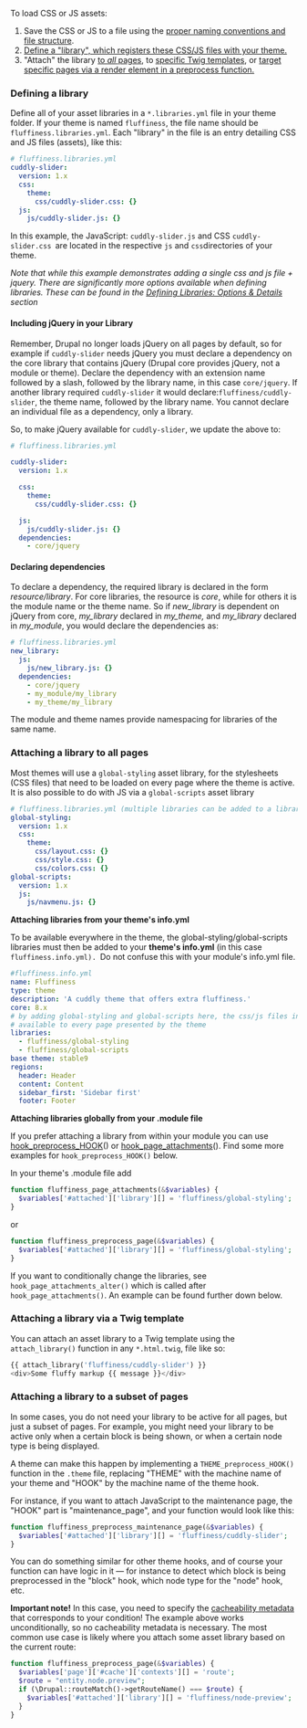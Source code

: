 To load CSS or JS assets:

1. Save the CSS or JS to a file using the [proper naming conventions and file structure](https://www.drupal.org/docs/develop/standards/css/css-file-organization-for-drupal-8).
2. [Define a "library", which registers these CSS/JS files with your theme.](#define)
3. "Attach" the library [to _all_ pages](#all-pages), to [specific Twig templates](#twig-template), or [target specific pages via a render element in a preprocess function.](#preprocess)

### Defining a library

Define all of your asset libraries in a `*.libraries.yml` file in your theme folder. If your theme is named `fluffiness`, the file name should be `fluffiness.libraries.yml`. Each "library" in the file is an entry detailing CSS and JS files (assets), like this:

```yaml
# fluffiness.libraries.yml
cuddly-slider:
  version: 1.x
  css:
    theme:
      css/cuddly-slider.css: {}
  js:
    js/cuddly-slider.js: {}

```

In this example, the JavaScript: `cuddly-slider.js` and CSS `cuddly-slider.css `are located in the respective `js` and `css`directories of your theme.

_Note that while this example demonstrates adding a single css and js file + jquery. There are significantly more options available when defining libraries. These can be found in the [Defining Libraries: Options & Details ](#libraries-options-details) section_

#### Including jQuery in your Library

Remember, Drupal no longer loads jQuery on all pages by default, so for example if `cuddly-slider` needs jQuery you must declare a dependency on the core library that contains jQuery (Drupal core provides jQuery, not a module or theme). Declare the dependency with an extension name followed by a slash, followed by the library name, in this case `core/jquery`. If another library required `cuddly-slider` it would declare:`fluffiness/cuddly-slider`, the theme name, followed by the library name. You cannot declare an individual file as a dependency, only a library.

So, to make jQuery available for `cuddly-slider`, we update the above to:

```yaml
# fluffiness.libraries.yml

cuddly-slider:
  version: 1.x

  css:
    theme:
      css/cuddly-slider.css: {}

  js:
    js/cuddly-slider.js: {}
  dependencies:
    - core/jquery

```

#### Declaring dependencies

To declare a dependency, the required library is declared in the form _resource/library_. For core libraries, the resource is _core_, while for others it is the module name or the theme name. So if _new\_library_ is dependent on jQuery from core, _my\_library_ declared in _my\_theme,_ and _my\_library_ declared in _my\_module_, you would declare the dependencies as:

```yaml
# fluffiness.libraries.yml
new_library:
  js:
    js/new_library.js: {}
  dependencies:
    - core/jquery
    - my_module/my_library
    - my_theme/my_library

```

The module and theme names provide namespacing for libraries of the same name.

### Attaching a library to all pages

Most themes will use a `global-styling` asset library, for the stylesheets (CSS files) that need to be loaded on every page where the theme is active. It is also possible to do with JS via a `global-scripts` asset library

```yaml
# fluffiness.libraries.yml (multiple libraries can be added to a libraries.yml file, these would appear below the cuddly-slider libraries added earlier)
global-styling:
  version: 1.x
  css:
    theme:
      css/layout.css: {}
      css/style.css: {}
      css/colors.css: {}
global-scripts:
  version: 1.x
  js: 
    js/navmenu.js: {}   

```

**Attaching libraries from your theme's info.yml**

To be available everywhere in the theme, the global-styling/global-scripts libraries must then be added to your **theme's info.yml** (in this case `fluffiness.info.yml). `Do not confuse this with your module's info.yml file.

```yaml
#fluffiness.info.yml
name: Fluffiness
type: theme
description: 'A cuddly theme that offers extra fluffiness.'
core: 8.x
# by adding global-styling and global-scripts here, the css/js files in the library become 
# available to every page presented by the theme
libraries:
  - fluffiness/global-styling
  - fluffiness/global-scripts
base theme: stable9
regions:
  header: Header
  content: Content
  sidebar_first: 'Sidebar first'
  footer: Footer

```

**Attaching libraries globally from your .module file**

If you prefer attaching a library from within your module you can use [hook\_preprocess\_HOOK](https://api.drupal.org/api/drupal/core%21lib%21Drupal%21Core%21Render%21theme.api.php/function/hook%5Fpreprocess%5FHOOK/9.3.x)() or [hook\_page\_attachments](https://api.drupal.org/api/drupal/core%21lib%21Drupal%21Core%21Render%21theme.api.php/function/hook%5Fpage%5Fattachments/9.3.x)(). Find some more examples for `hook_preprocess_HOOK()` below.

In your theme's .module file add 

```php
function fluffiness_page_attachments(&$variables) {
  $variables['#attached']['library'][] = 'fluffiness/global-styling';
}
```

or

```php
function fluffiness_preprocess_page(&$variables) {
  $variables['#attached']['library'][] = 'fluffiness/global-styling';
}
```

If you want to conditionally change the libraries, see `hook_page_attachments_alter()` which is called after `hook_page_attachments()`. An example can be found further down below.

### Attaching a library via a Twig template

You can attach an asset library to a Twig template using the `attach_library()` function in any `*.html.twig`, file like so:

```php
{{ attach_library('fluffiness/cuddly-slider') }}
<div>Some fluffy markup {{ message }}</div>

```

### Attaching a library to a subset of pages

In some cases, you do not need your library to be active for all pages, but just a subset of pages. For example, you might need your library to be active only when a certain block is being shown, or when a certain node type is being displayed.

A theme can make this happen by implementing a `THEME_preprocess_HOOK()` function in the `.theme` file, replacing "THEME" with the machine name of your theme and "HOOK" by the machine name of the theme hook.

For instance, if you want to attach JavaScript to the maintenance page, the "HOOK" part is "maintenance\_page", and your function would look like this:

```php
function fluffiness_preprocess_maintenance_page(&$variables) {
  $variables['#attached']['library'][] = 'fluffiness/cuddly-slider';
}

```

You can do something similar for other theme hooks, and of course your function can have logic in it — for instance to detect which block is being preprocessed in the "block" hook, which node type for the "node" hook, etc.

**Important note!** In this case, you need to specify the [cacheability metadata](/developing/api/8/cache) that corresponds to your condition! The example above works unconditionally, so no cacheability metadata is necessary. The most common use case is likely where you attach some asset library based on the current route:

```php
function fluffiness_preprocess_page(&$variables) {
  $variables['page']['#cache']['contexts'][] = 'route';
  $route = "entity.node.preview";
  if (\Drupal::routeMatch()->getRouteName() === $route) {
    $variables['#attached']['library'][] = 'fluffiness/node-preview';
  }
}

```